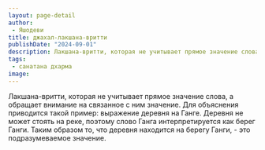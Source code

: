 ```yaml
---
layout: page-detail
author:
 - Яшодеви
title: джахал-лакшана-вритти
publishDate: "2024-09-01"
description: Лакшана-вритти, которая не учитывает прямое значение слова, а обращает внимание на связанное с ним значение. Для объяснения приводится такой пример выражение деревня на Ганге. Деревня не может стоять на реке, поэтому слово Ганга интерпретируется как берег Ганги. Таким образом то, что деревня находится на берегу Ганги, - это подразумеваемое значение.
tags:
 - санатана дхарма
image: 
---
```


Лакшана-вритти, которая не учитывает прямое значение слова, а обращает внимание на связанное с ним значение. Для объяснения приводится такой пример: выражение деревня на Ганге. Деревня не может стоять на реке, поэтому слово Ганга интерпретируется как берег Ганги. Таким образом то, что деревня находится на берегу Ганги, - это подразумеваемое значение.

